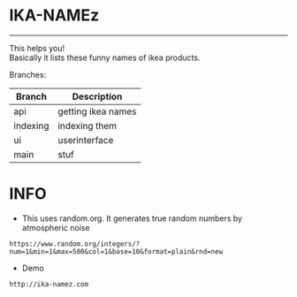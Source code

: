 # IKA-NAMEz
***
This helps you!  
Basically it lists these funny names of ikea products.

Branches:

|Branch    |Description         |
|----------|--------------------|
|api       |getting ikea names  |
|indexing  |indexing them       |
|ui        |userinterface       |
|main      |stuf                |

# INFO

- This uses random.org. It generates true random numbers by atmospheric noise
```
https://www.random.org/integers/?num=1&min=1&max=500&col=1&base=10&format=plain&rnd=new  
```
- Demo
```
http://ika-namez.com
```
